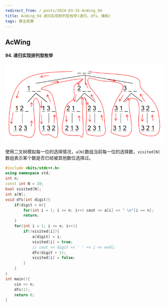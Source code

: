 ```yaml
---
redirect_from: /_posts/2024-03-15-AcWing_94
title: AcWing_94 递归实现排列型枚举(递归、dfs、模板)
tags: 算法竞赛
---
```


## AcWing

####  94. 递归实现排列型枚举

![image](/assets/images/dfs_arrange.png)

使用二叉树模拟每一位的选择情况，`a[N]`数组当前每一位的选择数，`visited[N]`数组表示某个数是否已经被其他数位选择过。

```cpp
#include <bits/stdc++.h>
using namespace std;
int n;
const int N = 10;
bool visited[N];
int a[N];
void dfs(int digit){
    if(digit > n){
        for(int i = 1; i <= n; i++) cout << a[i] << " \n"[i == n];
        return;
    }
    for(int i = 1; i <= n; i++){
        if(!visited[i]){
            a[digit] = i;
            visited[i] = true;
            // cout << digit << ' ' << i << endl;
            dfs(digit + 1);
            visited[i] = false;
        }
    }
}
int main(){
    cin >> n;
    dfs(1);
    return 0;
}
```
